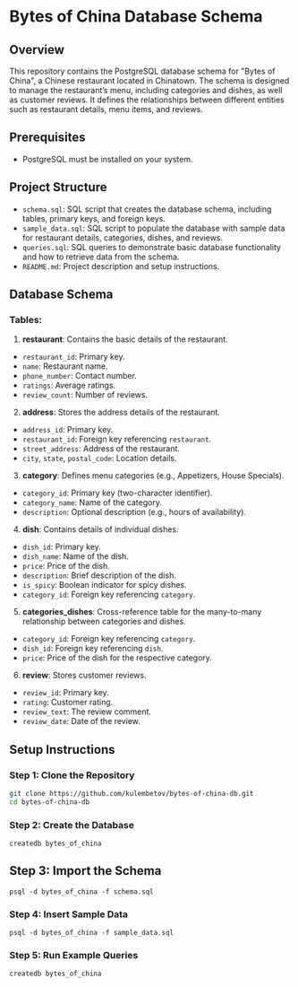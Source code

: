 # Bytes of China Database Schema

## Overview

This repository contains the PostgreSQL database schema for "Bytes of China", a Chinese restaurant located in Chinatown. The schema is designed to manage the restaurant’s menu, including categories and dishes, as well as customer reviews. It defines the relationships between different entities such as restaurant details, menu items, and reviews.

## Prerequisites

- PostgreSQL must be installed on your system.

## Project Structure

- `schema.sql`: SQL script that creates the database schema, including tables, primary keys, and foreign keys.
- `sample_data.sql`: SQL script to populate the database with sample data for restaurant details, categories, dishes, and reviews.
- `queries.sql`: SQL queries to demonstrate basic database functionality and how to retrieve data from the schema.
- `README.md`: Project description and setup instructions.

## Database Schema

### Tables:

1. **restaurant**: Contains the basic details of the restaurant.
  - `restaurant_id`: Primary key.
  - `name`: Restaurant name.
  - `phone_number`: Contact number.
  - `ratings`: Average ratings.
  - `review_count`: Number of reviews.

2. **address**: Stores the address details of the restaurant.
  - `address_id`: Primary key.
  - `restaurant_id`: Foreign key referencing `restaurant`.
  - `street_address`: Address of the restaurant.
  - `city`, `state`, `postal_code`: Location details.

3. **category**: Defines menu categories (e.g., Appetizers, House Specials).
  - `category_id`: Primary key (two-character identifier).
  - `category_name`: Name of the category.
  - `description`: Optional description (e.g., hours of availability).

4. **dish**: Contains details of individual dishes.
  - `dish_id`: Primary key.
  - `dish_name`: Name of the dish.
  - `price`: Price of the dish.
  - `description`: Brief description of the dish.
  - `is_spicy`: Boolean indicator for spicy dishes.
  - `category_id`: Foreign key referencing `category`.

5. **categories_dishes**: Cross-reference table for the many-to-many relationship between categories and dishes.
  - `category_id`: Foreign key referencing `category`.
  - `dish_id`: Foreign key referencing `dish`.
  - `price`: Price of the dish for the respective category.

6. **review**: Stores customer reviews.
  - `review_id`: Primary key.
  - `rating`: Customer rating.
  - `review_text`: The review comment.
  - `review_date`: Date of the review.

## Setup Instructions

### Step 1: Clone the Repository

```bash
git clone https://github.com/kulembetov/bytes-of-china-db.git
cd bytes-of-china-db
```

### Step 2: Create the Database

```
createdb bytes_of_china
```

## Step 3: Import the Schema

```
psql -d bytes_of_china -f schema.sql

```

### Step 4: Insert Sample Data

```
psql -d bytes_of_china -f sample_data.sql
```

### Step 5: Run Example Queries

```
createdb bytes_of_china
```
